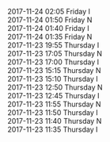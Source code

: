 2017-11-24 02:05 Friday  I  
2017-11-24 01:50 Friday  N  
2017-11-24 01:40 Friday  I  
2017-11-24 01:35 Friday  N  
2017-11-23 19:55 Thursday  I  
2017-11-23 17:05 Thursday  N  
2017-11-23 17:00 Thursday  I  
2017-11-23 15:15 Thursday  N  
2017-11-23 15:10 Thursday  I  
2017-11-23 12:50 Thursday  N  
2017-11-23 12:45 Thursday  I  
2017-11-23 11:55 Thursday  N  
2017-11-23 11:50 Thursday  I  
2017-11-23 11:40 Thursday  N  
2017-11-23 11:35 Thursday  I  
